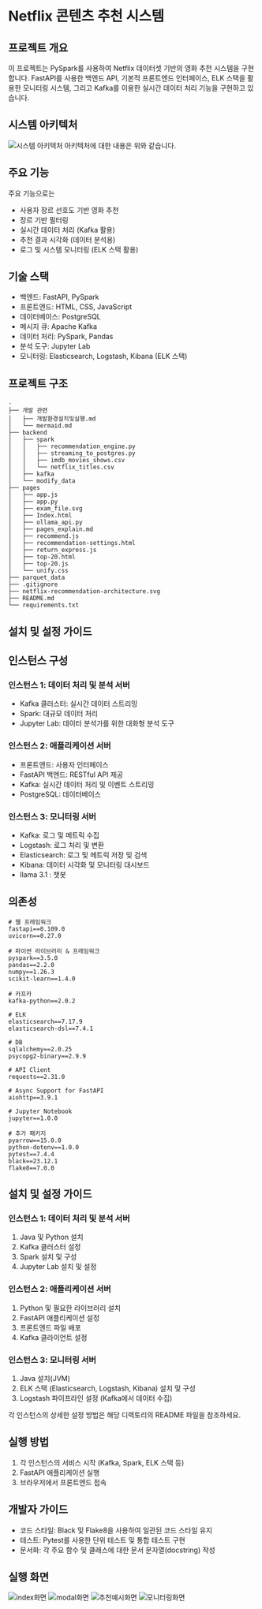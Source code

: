 # Netflix 콘텐츠 추천 시스템

## 프로젝트 개요
이 프로젝트는 PySpark를 사용하여 
Netflix 데이터셋 기반의 영화 추천 시스템을 구현합니다. 
FastAPI를 사용한 백엔드 API, 기본적 프론트엔드 인터페이스, ELK 스택을 활용한 모니터링 시스템, 그리고 Kafka를 이용한 실시간 데이터 처리 기능을 구현하고 있습니다.

## 시스템 아키텍처

![시스템 아키텍처](./netflix-recommendation-architecture.svg)
아키텍처에 대한 내용은 위와 같습니다.

## 주요 기능
주요 기능으로는 
- 사용자 장르 선호도 기반 영화 추천
- 장르 기반 필터링
- 실시간 데이터 처리 (Kafka 활용)
- 추천 결과 시각화 (데이터 분석용)
- 로그 및 시스템 모니터링 (ELK 스택 활용)

## 기술 스택
- 백엔드: FastAPI, PySpark
- 프론트엔드: HTML, CSS, JavaScript
- 데이터베이스: PostgreSQL
- 메시지 큐: Apache Kafka
- 데이터 처리: PySpark, Pandas
- 분석 도구: Jupyter Lab
- 모니터링: Elasticsearch, Logstash, Kibana (ELK 스택)

## 프로젝트 구조
```
.
├── 개발 관련
│   ├── 개발환경설치및실행.md
│   └── mermaid.md
├── backend
│   ├── spark
│   │   ├── recommendation_engine.py
│   │   ├── streaming_to_postgres.py
│   │   ├── imdb_movies_shows.csv
│   │   └── netflix_titles.csv
│   ├── kafka
│   └── modify_data
├── pages
│   ├── app.js
│   ├── app.py
│   ├── exam_file.svg
│   ├── Index.html
│   ├── ollama_api.py
│   ├── pages_explain.md
│   ├── recommend.js
│   ├── recommendation-settings.html
│   ├── return_express.js
│   ├── top-20.html
│   ├── top-20.js
│   └── unify.css
├── parquet_data
├── .gitignore
├── netflix-recommendation-architecture.svg
├── README.md
└── requirements.txt
```

## 설치 및 설정 가이드

## 인스턴스 구성

### 인스턴스 1: 데이터 처리 및 분석 서버
- Kafka 클러스터: 실시간 데이터 스트리밍
- Spark: 대규모 데이터 처리
- Jupyter Lab: 데이터 분석가를 위한 대화형 분석 도구

### 인스턴스 2: 애플리케이션 서버
- 프론트엔드: 사용자 인터페이스
- FastAPI 백엔드: RESTful API 제공
- Kafka: 실시간 데이터 처리 및 이벤트 스트리밍
- PostgreSQL: 데이터베이스

### 인스턴스 3: 모니터링 서버
- Kafka: 로그 및 메트릭 수집
- Logstash: 로그 처리 및 변환
- Elasticsearch: 로그 및 메트릭 저장 및 검색
- Kibana: 데이터 시각화 및 모니터링 대시보드
- llama 3.1 : 챗봇

## 의존성

```
# 웹 프레임워크
fastapi==0.109.0
uvicorn==0.27.0

# 파이썬 라이브러리 & 프레임워크
pyspark==3.5.0
pandas==2.2.0
numpy==1.26.3
scikit-learn==1.4.0

# 카프카
kafka-python==2.0.2

# ELK
elasticsearch==7.17.9
elasticsearch-dsl==7.4.1

# DB
sqlalchemy==2.0.25
psycopg2-binary==2.9.9

# API Client
requests==2.31.0

# Async Support for FastAPI
aiohttp==3.9.1

# Jupyter Notebook
jupyter==1.0.0

# 추가 패키지
pyarrow==15.0.0
python-dotenv==1.0.0
pytest==7.4.4
black==23.12.1
flake8==7.0.0
```

## 설치 및 설정 가이드

### 인스턴스 1: 데이터 처리 및 분석 서버

1. Java 및 Python 설치
2. Kafka 클러스터 설정
3. Spark 설치 및 구성
4. Jupyter Lab 설치 및 설정

### 인스턴스 2: 애플리케이션 서버

1. Python 및 필요한 라이브러리 설치
2. FastAPI 애플리케이션 설정
3. 프론트엔드 파일 배포
4. Kafka 클라이언트 설정

### 인스턴스 3: 모니터링 서버

1. Java 설치(JVM)
2. ELK 스택 (Elasticsearch, Logstash, Kibana) 설치 및 구성
3. Logstash 파이프라인 설정 (Kafka에서 데이터 수집)

각 인스턴스의 상세한 설정 방법은 해당 디렉토리의 README 파일을 참조하세요.

## 실행 방법

1. 각 인스턴스의 서비스 시작 (Kafka, Spark, ELK 스택 등)
2. FastAPI 애플리케이션 실행
3. 브라우저에서 프론트엔드 접속

## 개발자 가이드

- 코드 스타일: Black 및 Flake8을 사용하여 일관된 코드 스타일 유지
- 테스트: Pytest를 사용한 단위 테스트 및 통합 테스트 구현
- 문서화: 각 주요 함수 및 클래스에 대한 문서 문자열(docstring) 작성

## 실행 화면
![index화면](./개발%20관련/initial.png)
![modal화면](./개발%20관련/modal.png)
![추천예시화면](./개발%20관련/exam_file.svg)
![모니터링화면](./개발%20관련/monitoring.png)

